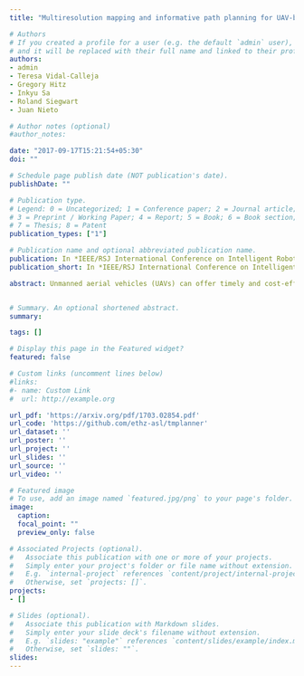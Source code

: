 ```yaml
---
title: "Multiresolution mapping and informative path planning for UAV-based terrain monitoring"

# Authors
# If you created a profile for a user (e.g. the default `admin` user), write the username (folder name) here 
# and it will be replaced with their full name and linked to their profile.
authors:
- admin
- Teresa Vidal-Calleja
- Gregory Hitz
- Inkyu Sa
- Roland Siegwart
- Juan Nieto

# Author notes (optional)
#author_notes:

date: "2017-09-17T15:21:54+05:30"
doi: ""

# Schedule page publish date (NOT publication's date).
publishDate: ""

# Publication type.
# Legend: 0 = Uncategorized; 1 = Conference paper; 2 = Journal article;
# 3 = Preprint / Working Paper; 4 = Report; 5 = Book; 6 = Book section;
# 7 = Thesis; 8 = Patent
publication_types: ["1"]

# Publication name and optional abbreviated publication name.
publication: In *IEEE/RSJ International Conference on Intelligent Robots and Systems*
publication_short: In *IEEE/RSJ International Conference on Intelligent Robots and Systems*

abstract: Unmanned aerial vehicles (UAVs) can offer timely and cost-effective delivery of high-quality sensing data. However, deciding when and where to take measurements in complex environments remains an open challenge. To address this issue, we introduce a new multiresolution mapping approach for informative path planning in terrain monitoring using UAVs. Our strategy exploits the spatial correlation encoded in a Gaussian Process model as a prior for Bayesian data fusion with probabilistic sensors. This allows us to incorporate altitude-dependent sensor models for aerial imaging and perform constant-time measurement updates. The resulting maps are used to plan information-rich trajectories in continuous 3-D space through a combination of grid search and evolutionary optimization. We evaluate our framework on the application of agricultural biomass monitoring. Extensive simulations show that our planner performs better than existing methods, with mean error reductions of up to 45% compared to traditional “lawnmower” coverage. We demonstrate proof of concept using a multirotor to map color in different environments.


# Summary. An optional shortened abstract.
summary: 

tags: []

# Display this page in the Featured widget?
featured: false

# Custom links (uncomment lines below)
#links:
#- name: Custom Link
#  url: http://example.org

url_pdf: 'https://arxiv.org/pdf/1703.02854.pdf'
url_code: 'https://github.com/ethz-asl/tmplanner'
url_dataset: ''
url_poster: ''
url_project: ''
url_slides: ''
url_source: ''
url_video: ''

# Featured image
# To use, add an image named `featured.jpg/png` to your page's folder. 
image:
  caption: 
  focal_point: ""
  preview_only: false

# Associated Projects (optional).
#   Associate this publication with one or more of your projects.
#   Simply enter your project's folder or file name without extension.
#   E.g. `internal-project` references `content/project/internal-project/index.md`.
#   Otherwise, set `projects: []`.
projects:
- []

# Slides (optional).
#   Associate this publication with Markdown slides.
#   Simply enter your slide deck's filename without extension.
#   E.g. `slides: "example"` references `content/slides/example/index.md`.
#   Otherwise, set `slides: ""`.
slides: 
---
```


<!-- {{% callout note %}}
Click the *Cite* button above to demo the feature to enable visitors to import publication metadata into their reference management software.
{{% /callout %}}

{{% callout note %}}
Create your slides in Markdown - click the *Slides* button to check out the example.
{{% /callout %}}

Supplementary notes can be added here, including [code, math, and images](https://wowchemy.com/docs/writing-markdown-latex/).
 -->